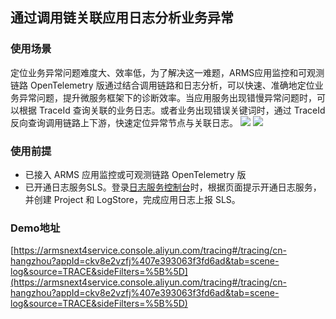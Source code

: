 ## 通过调用链关联应用日志分析业务异常

### 使用场景
定位业务异常问题难度大、效率低，为了解决这一难题，ARMS应用监控和可观测链路 OpenTelemetry 版通过结合调用链路和日志分析，可以快速、准确地定位业务异常问题，提升微服务框架下的诊断效率。当应用服务出现错慢异常问题时，可以根据 TraceId 查询关联的业务日志。或者业务出现错误关键词时，通过 TraceId 反向查询调用链路上下游，快速定位异常节点与关联日志。
![](https://intranetproxy.alipay.com/skylark/lark/0/2024/png/36556451/1716356553136-a6de6bd7-18b2-4f79-9396-770c516c9cd7.png#clientId=u14f84cb1-662e-4&from=paste&id=u93192d73&originHeight=364&originWidth=1393&originalType=url&ratio=2&rotation=0&showTitle=false&status=done&style=none&taskId=ua3d10113-c81c-45b3-b959-daa95cc8889&title=)
![](https://intranetproxy.alipay.com/skylark/lark/0/2024/png/36556451/1716356553358-81dc5d4c-c180-4097-9ff8-6aef23a46438.png#clientId=u14f84cb1-662e-4&from=paste&id=ud9fe2bcd&originHeight=507&originWidth=1698&originalType=url&ratio=2&rotation=0&showTitle=false&status=done&style=none&taskId=u0f81f218-d840-4625-af74-2cc10d03710&title=)
### 使用前提

- 已接入 ARMS 应用监控或可观测链路 OpenTelemetry 版
- 已开通日志服务SLS。登录[日志服务控制台](https://sls.console.aliyun.com/)时，根据页面提示开通日志服务，并创建 Project 和 LogStore，完成应用日志上报 SLS。
### Demo地址
[https://armsnext4service.console.aliyun.com/tracing#/tracing/cn-hangzhou?appId=ckv8e2vzfj%407e393063f3fd6ad&tab=scene-log&source=TRACE&sideFilters=%5B%5D](https://armsnext4service.console.aliyun.com/tracing#/tracing/cn-hangzhou?appId=ckv8e2vzfj%407e393063f3fd6ad&tab=scene-log&source=TRACE&sideFilters=%5B%5D)
